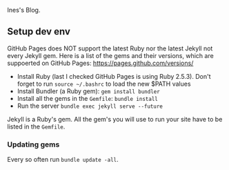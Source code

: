 Ines's Blog.


## Setup dev env


GitHub Pages does NOT support the latest Ruby nor the latest Jekyll not every Jekyll gem. Here is a list of the gems and their versions, which are suppoerted on GitHub Pages: https://pages.github.com/versions/

- Install Ruby (last I checked GitHub Pages is using Ruby 2.5.3). Don't forget to run `source ~/.bashrc` to load the new $PATH values
- Install Bundler (a Ruby gem): `gem install bundler`
- Install all the gems in the `Gemfile`: `bundle install`
- Run the server `bundle exec jekyll serve --future`


Jekyll is a Ruby's gem. All the gem's you will use to run your site have to be listed in the `Gemfile`.

### Updating gems

Every so often run `bundle update -all`.

